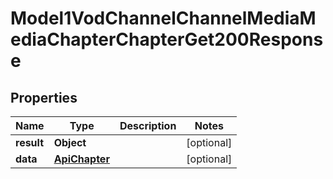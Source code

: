 

# Model1VodChannelChannelMediaMediaChapterChapterGet200Response


## Properties

| Name | Type | Description | Notes |
|------------ | ------------- | ------------- | -------------|
|**result** | **Object** |  |  [optional] |
|**data** | [**ApiChapter**](ApiChapter.md) |  |  [optional] |



